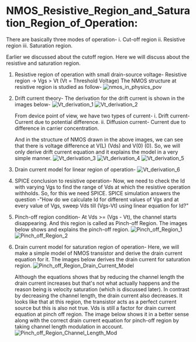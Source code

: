 # NMOS_Resistive_Region_and_Saturation_Region_of_Operation: 
There are basically three modes of operation-
  i. Cut-off region
  ii. Resistive region
  iii. Saturation region.
  
  Earlier we discussed about the cutoff region. Here we will discuss about the resistive and saturation region. 
  
1. Resistive region of operation with small drain-source voltage-
    Resistive region -> Vgs > Vt (Vt = Threshold Voltage)
    The NMOS structure at resistive region is studied as follow-
    ![nmos_in_physics_pov](/week_4/day_1/NMOS_Resistive_Region_and_Saturation_Region_of_Operation/img/nmos_in_physics_pov.png)
    
2. Drift current theory-
    The derivation for the drift current is shown in the images below-
    ![Vt_derivation_1](/week_4/day_1/NMOS_Resistive_Region_and_Saturation_Region_of_Operation/img/Vt_derivation_1.png)
    ![Vt_derivation_2](/week_4/day_1/NMOS_Resistive_Region_and_Saturation_Region_of_Operation/img/Vt_derivation_2.png)
    
    From device point of view, we have two types of current-
    i. Drift current- Current due to potential difference.
    ii. Diffusion current- Current due to difference in carrier concentration.
    
    And in the structure of NMOS drawn in the above images, we can see that there is voltage difference at V(L) (Vds) and V(0) (0). So, we will only derive drift current equation and it explains the model in a very simple manner. 
    ![Vt_derivation_3](/week_4/day_1/NMOS_Resistive_Region_and_Saturation_Region_of_Operation/img/Vt_derivation_3.png)
    ![Vt_derivation_4](/week_4/day_1/NMOS_Resistive_Region_and_Saturation_Region_of_Operation/img/Vt_derivation_4.png)
    ![Vt_derivation_5](/week_4/day_1/NMOS_Resistive_Region_and_Saturation_Region_of_Operation/img/Vt_derivation_5.png)

3. Drain current model for linear region of operation-
    ![Vt_derivation_6](/week_4/day_1/NMOS_Resistive_Region_and_Saturation_Region_of_Operation/img/Vt_derivation_6.png)

4. SPICE conclusion to resistive operation-
    Now, we need to check the Id with varying Vgs to find the range of Vds at which the resistive operation withholds. So, for this we need SPICE. SPICE simulation answers the question -"How do we calculate Id for different values of Vgs and at every value of Vgs, sweep Vds till (Vgs-Vt) using linear equation for Id?"
    
5. Pinch-off region condition-
    At Vds >= (Vgs - Vt), the channel starts disappearing. And this region is called as Pinch-off Region. The images below shows and explains the pinch-off region.
    ![Pinch_off_Region_1](/week_4/day_1/NMOS_Resistive_Region_and_Saturation_Region_of_Operation/img/Pinch_off_Region_1.png)
    ![Pinch_off_Region_2](/week_4/day_1/NMOS_Resistive_Region_and_Saturation_Region_of_Operation/img/Pinch_off_Region_2.png)
    
6. Drain current model for saturation region of operation-
    Here, we will make a simple model of NMOS transistor and derive the drain current equation for it. The images below derives the drain current for saturation region.
    ![Pinch_off_Region_Drain_Current_Model](/week_4/day_1/NMOS_Resistive_Region_and_Saturation_Region_of_Operation/img/Pinch_off_Region_Drain_Current_Model.png)
    
    Although the equations shows that by reducing the channel length the drain current increases but that's not what actually happens and the reason being is velocity saturation (which is discussed later). In contrast by decreasing the channel length, the drain current also decreases. It looks like that at this region, the transistor acts as a perfect current source but this is also not true. Vds is still a factor for drain current equation at pinch off region. The image below shows it in a better sense along with the correct drain current equation for pinch-off region by taking channel length modulation in account.
    ![Pinch_off_Region_Channel_Length_Mod](/week_4/day_1/NMOS_Resistive_Region_and_Saturation_Region_of_Operation/img/Pinch_off_Region_Channel_Length_Mod.png)
